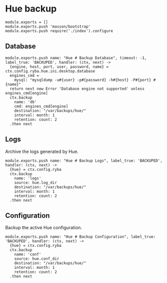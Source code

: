 
# Hue backup

    module.exports = []
    module.exports.push 'masson/bootstrap'
    module.exports.push require('./index').configure

## Database

    module.exports.push name: "Hue # Backup Database", timeout: -1, label_true: 'BACKUPED', handler: (ctx, next) ->
      {engine, host, port, user, password, name} = ctx.config.ryba.hue.ini.desktop.database
      engines_cmd =
        mysql: "mysqldump -u#{user} -p#{password} -h#{host} -P#{port} #{name}"
      return next new Error 'Database engine not supported' unless engines_cmd[engine]
      ctx.backup
        name: 'db'
        cmd: engines_cmd[engine]
        destination: "/var/backups/hue/"
        interval: month: 1
        retention: count: 2
      .then next

## Logs

Archive the logs generated by Hue.

    module.exports.push name: "Hue # Backup Logs", label_true: 'BACKUPED', handler: (ctx, next) ->
      {hue} = ctx.config.ryba
      ctx.backup 
        name: 'logs'
        source: hue.log_dir
        destination: "/var/backups/hue/"
        interval: month: 1
        retention: count: 2
      .then next

## Configuration

Backup the active Hue configuration.

    module.exports.push name: "Hue # Backup Configuration", label_true: 'BACKUPED', handler: (ctx, next) ->
      {hue} = ctx.config.ryba
      ctx.backup 
        name: 'conf'
        source: hue.conf_dir
        destination: "/var/backups/hue/"
        interval: month: 1
        retention: count: 2
      .then next


